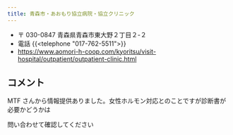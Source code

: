 ```yaml
---
title: 青森市・あおもり協立病院・協立クリニック
---
```


- 〒 030-0847 青森県青森市東大野２丁目２-２
- 電話 {{<telephone "017-762-5511">}}
- <https://www.aomori-h-coop.com/kyoritsu/visit-hospital/outpatient/outpatient-clinic.html>

## コメント

MTF さんから情報提供ありました。女性ホルモン対応とのことですが診断書が必要かどうかは

問い合わせて確認してください
